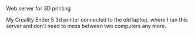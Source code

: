 Web server for 3D printing

My Creality Ender 5 3d printer connected to the old laptop, where I ran this server and don't need to mess between two computers any more.
